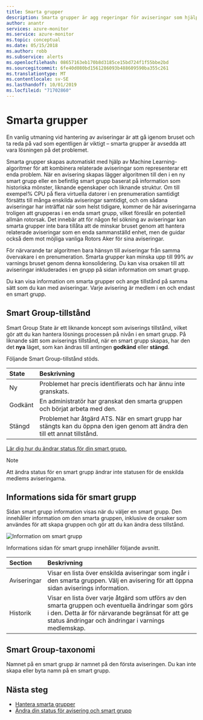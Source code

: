 ```yaml
---
title: Smarta grupper
description: Smarta grupper är agg regeringar för aviseringar som hjälper dig att minska aviserings bruset
author: anantr
services: azure-monitor
ms.service: azure-monitor
ms.topic: conceptual
ms.date: 05/15/2018
ms.author: robb
ms.subservice: alerts
ms.openlocfilehash: 08657163eb170b8d3185ce15bd724f1f55bbe2bd
ms.sourcegitcommit: 6fe40d080bd1561286093b488609590ba355c261
ms.translationtype: MT
ms.contentlocale: sv-SE
ms.lasthandoff: 10/01/2019
ms.locfileid: "71702860"
---
```

# <a name="smart-groups"></a>Smarta grupper
En vanlig utmaning vid hantering av aviseringar är att gå igenom bruset och ta reda på vad som egentligen är viktigt – smarta grupper är avsedda att vara lösningen på det problemet.  

Smarta grupper skapas automatiskt med hjälp av Machine Learning-algoritmer för att kombinera relaterade aviseringar som representerar ett enda problem.  När en avisering skapas lägger algoritmen till den i en ny smart grupp eller en befintlig smart grupp baserat på information som historiska mönster, liknande egenskaper och liknande struktur. Om till exempel% CPU på flera virtuella datorer i en prenumeration samtidigt försätts till många enskilda aviseringar samtidigt, och om sådana aviseringar har inträffat när som helst tidigare, kommer de här aviseringarna troligen att grupperas i en enda smart grupp, vilket föreslår en potentiell allmän rotorsak. Det innebär att för någon fel sökning av aviseringar kan smarta grupper inte bara tillåta att de minskar bruset genom att hantera relaterade aviseringar som en enda sammanställd enhet, men de guidar också dem mot möjliga vanliga Rotors Aker för sina aviseringar.

För närvarande tar algoritmen bara hänsyn till aviseringar från samma övervakare i en prenumeration. Smarta grupper kan minska upp till 99% av varnings bruset genom denna konsolidering. Du kan visa orsaken till att aviseringar inkluderades i en grupp på sidan information om smart grupp.

Du kan visa information om smarta grupper och ange tillstånd på samma sätt som du kan med aviseringar. Varje avisering är medlem i en och endast en smart grupp. 

## <a name="smart-group-state"></a>Smart Group-tillstånd
Smart Group State är ett liknande koncept som aviserings tillstånd, vilket gör att du kan hantera lösnings processen på nivån i en smart grupp. På liknande sätt som aviserings tillstånd, när en smart grupp skapas, har den det **nya** läget, som kan ändras till antingen **godkänd** eller **stängd**.

Följande Smart Group-tillstånd stöds.

| State | Beskrivning |
|:---|:---|
| Ny | Problemet har precis identifierats och har ännu inte granskats. |
| Godkänt | En administratör har granskat den smarta gruppen och börjat arbeta med den. |
| Stängd | Problemet har åtgärd ATS. När en smart grupp har stängts kan du öppna den igen genom att ändra den till ett annat tillstånd. |

[Lär dig hur du ändrar status för din smart grupp.](https://aka.ms/managing-alert-smart-group-states)

> [!NOTE]
>  Att ändra status för en smart grupp ändrar inte statusen för de enskilda medlems aviseringarna.

## <a name="smart-group-details-page"></a>Informations sida för smart grupp

Sidan smart grupp information visas när du väljer en smart grupp. Den innehåller information om den smarta gruppen, inklusive de orsaker som användes för att skapa gruppen och gör att du kan ändra dess tillstånd.
 
![Information om smart grupp](media/alerts-smartgroups-overview/smart-group-detail.png)


Informations sidan för smart grupp innehåller följande avsnitt.

| Section | Beskrivning |
|:---|:---|
| Aviseringar | Visar en lista över enskilda aviseringar som ingår i den smarta gruppen. Välj en avisering för att öppna sidan aviserings information. |
| Historik | Visar en lista över varje åtgärd som utförs av den smarta gruppen och eventuella ändringar som görs i den. Detta är för närvarande begränsat för att ge status ändringar och ändringar i varnings medlemskap. |

## <a name="smart-group-taxonomy"></a>Smart Group-taxonomi

Namnet på en smart grupp är namnet på den första aviseringen. Du kan inte skapa eller byta namn på en smart grupp.

## <a name="next-steps"></a>Nästa steg

- [Hantera smarta grupper](https://aka.ms/managing-smart-groups)
- [Ändra din status för avisering och smart grupp](https://aka.ms/managing-alert-smart-group-states)



